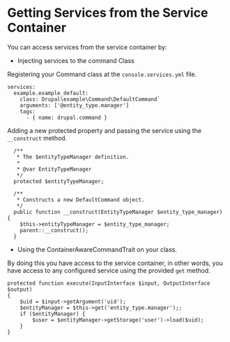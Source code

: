 # Getting Services from the Service Container

You can access services from the service container by:

* Injecting services to the command Class

Registering your Command class at the `console.services.yml` file.
```
services:
  example.example_default:
    class: Drupal\example\Command\DefaultCommand`
    arguments: ['@entity_type.manager']
    tags:
      - { name: drupal.command }
```

Adding a new protected property and passing the service using the `__construct` method.
```
  /**
   * The $entityTypeManager definition.
   *
   * @var EntityTypeManager
   */
  protected $entityTypeManager;

  /**
   * Constructs a new DefaultCommand object.
   */
  public function __construct(EntityTypeManager $entity_type_manager) {
    $this->entityTypeManager = $entity_type_manager;
    parent::__construct();
  }
```

* Using the ContainerAwareCommandTrait on your class.

By doing this you have access to the service container, in other words, you have access to any configured service using the provided `get` method.

```
protected function execute(InputInterface $input, OutputInterface $output)
{
    $uid = $input->getArgument('uid');
    $entityManager = $this->get('entity_type.manager');;
    if ($entityManager) {
        $user = $entityManager->getStorage('user')->load($uid);
    }
}
```
